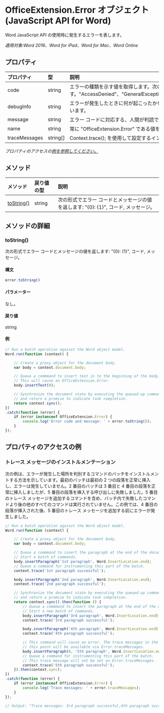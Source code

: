 # <a name="officeextension.error-object-(javascript-api-for-word)"></a>OfficeExtension.Error オブジェクト (JavaScript API for Word)

Word JavaScript API の使用時に発生するエラーを表します。

_適用対象:Word 2016、Word for iPad、Word for Mac、Word Online_

## <a name="properties"></a>プロパティ
| プロパティ     | 型   |説明
|:---------------|:--------|:----------|
|code|string|エラーの種類を示す値を取得します。次の値をとることができます。"AccessDenied"、"GeneralException"、"ActivityLimitReached"、"InvalidArgument"、"ItemNotFound"、"NotImplemented"。<!-- Values come from OfficeExtension.Error and Word.ErrorCodes. -->|
|debugInfo|string|エラーが発生したときに何が起こったかを示す値を取得します。この値は、開発中またはデバッグ中のみに使用することが想定されています。  |
|message |string| エラー コードに対応する、人間が判読できるローカライズされた文字列を取得します。|
|name |string| 常に "OfficeExtension.Error" である値を取得します。 |
|traceMessages |string[]| Context.trace(); を使用して設定するインストルメント メッセージに対応する値の配列を取得します。 |

_プロパティのアクセスの[例を参照してください。](#property-access-examples)_

## <a name="methods"></a>メソッド

| メソッド           | 戻り値の型    |説明|
|:---------------|:--------|:----------|
|[toString()](#tostring)|string|次の形式でエラー コードとメッセージの値を返します: "{0}: {1}", コード, メッセージ。|

## <a name="method-details"></a>メソッドの詳細

### <a name="tostring()"></a>toString()
次の形式でエラー コードとメッセージの値を返します: "{0}: {1}", コード, メッセージ。

#### <a name="syntax"></a>構文
```js
error.toString()
```

#### <a name="parameters"></a>パラメーター
なし。

#### <a name="returns"></a>戻り値
string

#### <a name="examples"></a>例
```js
// Run a batch operation against the Word object model.
Word.run(function (context) {

    // Create a proxy object for the document body.
    var body = context.document.body;

    // Queue a commmand to insert text in to the beginning of the body.
    // This will cause an OfficeExtension.Error.
    body.insertText(0);

    // Synchronize the document state by executing the queued-up commands,
    // and return a promise to indicate task completion.
    return context.sync();
})
.catch(function (error) {
    if (error instanceof OfficeExtension.Error) {
        console.log('Error code and message: ' + error.toString());
    }
});

```

## <a name="property-access-examples"></a>プロパティのアクセスの例

### <a name="trace-message-instrumentation"></a>トレース メッセージのインストルメンテーション

次の例は、エラーが発生した場所を判別するコマンドのバッチをインストルメントする方法を示しています。最初のバッチは最初の 2 つの段落を正常に挿入し、エラーは発生していません。2 番目のバッチは 3 番目と 4 番目の段落を正常に挿入しましたが、5 番目の段落を挿入する呼び出しに失敗しました。5 番目のトレース メッセージを追加するコマンドを含め、バッチ内で失敗したコマンドより後の他のすべてのコマンドは実行されていません。この例では、4 番目の段落が挿入された後、5 番目のトレース メッセージを追加する前にエラーが発生しました。

```js
// Run a batch operation against the Word object model.
Word.run(function (context) {

    // Create a proxy object for the document body.
    var body = context.document.body;

    // Queue a commmand to insert the paragraph at the end of the document body.
    // Start a batch of commands.
    body.insertParagraph('1st paragraph', Word.InsertLocation.end);
    // Queue a command for instrumenting this part of the batch.
    context.trace('1st paragraph successful');

    body.insertParagraph('2nd paragraph', Word.InsertLocation.end);
    context.trace('2nd paragraph successful');

    // Synchronize the document state by executing the queued-up commands,
    // and return a promise to indicate task completion.
    return context.sync().then(function () {
        // Queue a commmand to insert the paragraph at the end of the document body.
        // Start a new batch of commands.
        body.insertParagraph('3rd paragraph', Word.InsertLocation.end);
        context.trace('3rd paragraph successful');

        body.insertParagraph('4th paragraph', Word.InsertLocation.end);
        context.trace('4th paragraph successful');

        // This command will cause an error. The trace messages in the queue up to
        // this point will be available via Error.traceMessages.
        body.insertParagraph(0, '5th paragraph', Word.InsertLocation.end);
        // Queue a command for instrumenting this part of the batch.
        // This trace message will not be set on Error.traceMessages.
        context.trace('5th paragraph successful');
    }).then(context.sync);
})
.catch(function (error) {
    if (error instanceof OfficeExtension.Error) {
        console.log('Trace messages: ' + error.traceMessages);
    }
});

// Output: "Trace messages: 3rd paragraph successful,4th paragraph successful"

```
